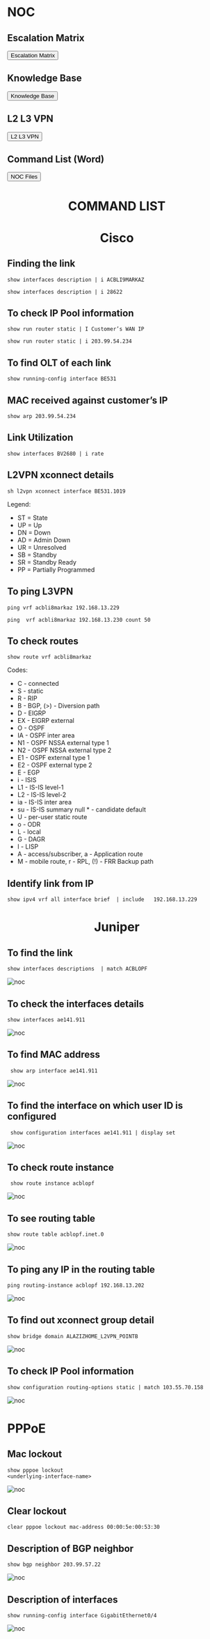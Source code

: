 # NOC

## Escalation Matrix

<button class="mbtn blue" onclick="window.open('https://docs.google.com/spreadsheets/d/1tAiLy6RZqBeh7-DjLLiafsb9ptFVTtMCUwuJBz3ufhA/edit#gid=0', '_blank')">Escalation Matrix</button>

## Knowledge Base

<button class="mbtn blue" onclick="window.open('http://knowledge.dsl.net.pk/NOC/NOC%20Knowledge%20Base.docx', '_blank')">Knowledge Base</button>

## L2 L3 VPN

<button class="mbtn blue" onclick="window.open('http://knowledge.dsl.net.pk/NOC/Premium_L2_L3.pdf', '_blank')">L2 L3 VPN</button>

## Command List (Word)

<button class="mbtn blue" onclick="window.open('https://docs.google.com/document/d/1X5xMOCMEdNuuMMFLR1-_Ea-eGAXhMdV6od9hyEJByFo/edit#', '_blank')">NOC Files</button>


<h1 align="center"> COMMAND LIST </h1>

<h1 align="center"> Cisco </h1>

## Finding the link

``` 
show interfaces description | i ACBLI9MARKAZ 
```
```
show interfaces description | i 28622
```

## To check IP Pool information

``` 
show run router static | I Customer’s WAN IP  
```

```
show run router static | i 203.99.54.234
```

## To find OLT of each link

``` 
show running-config interface BE531
```

## MAC received against customer’s IP

``` 
show arp 203.99.54.234
```

## Link Utilization

``` 
show interfaces BV2680 | i rate
```

## L2VPN xconnect details

``` 
sh l2vpn xconnect interface BE531.1019
```
Legend:
- ST = State
- UP = Up
- DN = Down
- AD = Admin Down
- UR = Unresolved
- SB = Standby
- SR = Standby Ready
- PP = Partially Programmed

## To ping L3VPN

``` 
ping vrf acbli8markaz 192.168.13.229
```

```
ping  vrf acbli8markaz 192.168.13.230 count 50 
```
## To check routes

```
show route vrf acbli8markaz
```

Codes: 
- C - connected
- S - static
- R - RIP
- B - BGP, (>) - Diversion path 
- D - EIGRP
- EX - EIGRP external
- O - OSPF
- IA - OSPF inter area 
- N1 - OSPF NSSA external type 1
- N2 - OSPF NSSA external type 2
- E1 - OSPF external type 1
- E2 - OSPF external type 2
- E - EGP 
- i - ISIS
- L1 - IS-IS level-1
- L2 - IS-IS level-2 
- ia - IS-IS inter area
- su - IS-IS summary null * - candidate default 	 
- U - per-user static route
- o - ODR
- L - local
- G  - DAGR
- l - LISP 
- A - access/subscriber, a - Application route 
- M - mobile route, r - RPL, (!) - FRR Backup path 

## Identify link from IP

```
show ipv4 vrf all interface brief  | include   192.168.13.229 
```

<h1 align="center"> Juniper </h1>

## To find the link

```
show interfaces descriptions  | match ACBLOPF
```
![noc](https://cdn.discordapp.com/attachments/389455820741541893/939117760666017812/Screen_Shot_2022-02-03_at_10.47.12_PM.png)

## To check the interfaces details

```
show interfaces ae141.911   
```
![noc](https://cdn.discordapp.com/attachments/389455820741541893/939117760359845918/Screen_Shot_2022-02-03_at_10.25.16_PM.png)

## To find MAC address

```
 show arp interface ae141.911
```
![noc](https://cdn.discordapp.com/attachments/389455820741541893/939117760980582400/Screen_Shot_2022-02-03_at_10.48.46_PM.png)

## To find the interface on which user ID is configured 

```
 show configuration interfaces ae141.911 | display set 
```
![noc](https://cdn.discordapp.com/attachments/389455820741541893/939117761198714970/Screen_Shot_2022-02-03_at_10.50.21_PM.png)

## To check route instance 

```
 show route instance acblopf  
```
![noc](https://cdn.discordapp.com/attachments/389455820741541893/939117761769115668/Screen_Shot_2022-02-03_at_10.51.35_PM.png)

## To see routing table

```
show route table acblopf.inet.0
```
![noc](https://cdn.discordapp.com/attachments/389455820741541893/939117762318594048/Screen_Shot_2022-02-03_at_10.52.47_PM.png)

## To ping any IP in the routing table

```
ping routing-instance acblopf 192.168.13.202
```
![noc](https://cdn.discordapp.com/attachments/389455820741541893/939117762595405854/Screen_Shot_2022-02-03_at_11.22.52_PM.png)

## To find out xconnect group detail 

```
show bridge domain ALAZIZHOME_L2VPN_POINTB
```
![noc](https://cdn.discordapp.com/attachments/389455820741541893/939139516353118268/Screen_Shot_2022-02-04_at_5.44.30_PM.png)

## To check IP Pool information

```
show configuration routing-options static | match 103.55.70.158
```
![noc](https://cdn.discordapp.com/attachments/389455820741541893/939117762964492328/Screen_Shot_2022-02-03_at_11.23.52_PM.png)


<h1> PPPoE </h1>

## Mac lockout

```
show pppoe lockout
<underlying-interface-name>
```
![noc]()

## Clear lockout

```
clear pppoe lockout mac-address 00:00:5e:00:53:30
```

## Description of BGP neighbor 

```
show bgp neighbor 203.99.57.22 
```
![noc]()

## Description of interfaces

```
show running-config interface GigabitEthernet0/4
```
![noc]()

